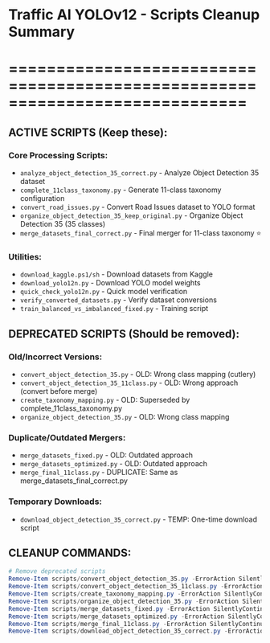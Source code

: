 # Traffic AI YOLOv12 - Scripts Cleanup Summary
# =============================================================================

## ACTIVE SCRIPTS (Keep these):

### Core Processing Scripts:
- `analyze_object_detection_35_correct.py` - Analyze Object Detection 35 dataset
- `complete_11class_taxonomy.py` - Generate 11-class taxonomy configuration
- `convert_road_issues.py` - Convert Road Issues dataset to YOLO format
- `organize_object_detection_35_keep_original.py` - Organize Object Detection 35 (35 classes)
- `merge_datasets_final_correct.py` - Final merger for 11-class taxonomy ⭐

### Utilities:
- `download_kaggle.ps1/sh` - Download datasets from Kaggle
- `download_yolo12n.py` - Download YOLO model weights
- `quick_check_yolo12n.py` - Quick model verification
- `verify_converted_datasets.py` - Verify dataset conversions
- `train_balanced_vs_imbalanced_fixed.py` - Training script

## DEPRECATED SCRIPTS (Should be removed):

### Old/Incorrect Versions:
- `convert_object_detection_35.py` - OLD: Wrong class mapping (cutlery)
- `convert_object_detection_35_11class.py` - OLD: Wrong approach (convert before merge)
- `create_taxonomy_mapping.py` - OLD: Superseded by complete_11class_taxonomy.py
- `organize_object_detection_35.py` - OLD: Wrong class mapping

### Duplicate/Outdated Mergers:
- `merge_datasets_fixed.py` - OLD: Outdated approach
- `merge_datasets_optimized.py` - OLD: Outdated approach  
- `merge_final_11class.py` - DUPLICATE: Same as merge_datasets_final_correct.py

### Temporary Downloads:
- `download_object_detection_35_correct.py` - TEMP: One-time download script

## CLEANUP COMMANDS:
```powershell
# Remove deprecated scripts
Remove-Item scripts/convert_object_detection_35.py -ErrorAction SilentlyContinue
Remove-Item scripts/convert_object_detection_35_11class.py -ErrorAction SilentlyContinue  
Remove-Item scripts/create_taxonomy_mapping.py -ErrorAction SilentlyContinue
Remove-Item scripts/organize_object_detection_35.py -ErrorAction SilentlyContinue
Remove-Item scripts/merge_datasets_fixed.py -ErrorAction SilentlyContinue
Remove-Item scripts/merge_datasets_optimized.py -ErrorAction SilentlyContinue
Remove-Item scripts/merge_final_11class.py -ErrorAction SilentlyContinue
Remove-Item scripts/download_object_detection_35_correct.py -ErrorAction SilentlyContinue
```